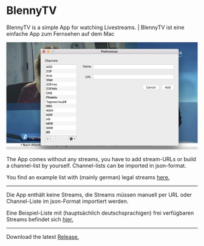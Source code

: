 # BlennyTV


BlennyTV is a simple App for watching Livestreams. | BlennyTV ist eine einfache App zum Fernsehen auf dem Mac

![BlennyTV Screenshot](BlennyTV_screen_1.jpg)

The App comes without any streams, you have to add stream-URLs or build a channel-list by yourself. Channel-lists can be imported in json-format.

You find an example list with (mainly german) legal streams [here.](https://pastebin.com/kLtVzBgR)
___

Die App enthält keine Streams, die Streams müssen manuell per URL oder Channel-Liste im json-Format importiert werden.

Eine Beispiel-Liste mit (hauptsächlich deutschsprachigen) frei verfügbaren Streams befindet sich [hier.](https://pastebin.com/kLtVzBgR)
___

Download the latest [Release.](https://github.com/chschroeda/BlennyTV/releases)


